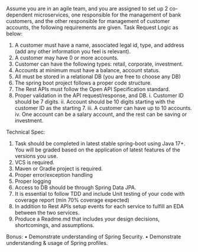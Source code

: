 
Assume you are in an agile team, and you are assigned to set up 2 co-dependent microservices,
one responsible for the management of bank customers, and the other responsible for
management of customer accounts, the following requirements are given.
Task Request Logic as below:
1. A customer must have a name, associated legal id, type, and address (add any other
   information you feel is relevant).
2. A customer may have 0 or more accounts.
3. Customer can have the following types: retail, corporate, investment.
4. Accounts at minimum must have a balance, account status.
5. All must be stored in a relational DB (you are free to choose any DB)
6. The spring boot project follows a proper code structure.
7. The Rest APIs must follow the Open API Specification standard.
8. Proper validation in the API request/response, and DB.
   i. Customer ID should be 7 digits.
   ii. Account should be 10 digits starting with the customer ID as the starting 7.
   iii. A customer can have up to 10 accounts.
   iv. One account can be a salary account, and the rest can be saving or investment.

Technical Spec:
1. Task should be completed in latest stable spring-boot using Java 17+. You will be
   graded based on the application of latest features of the versions you use.
2. VCS is required.
3. Maven or Gradle project is required.
4. Proper error/exception handling
5. Proper logging
6. Access to DB should be through Spring Data JPA.
7. It is essential to follow TDD and include Unit testing of your code with coverage
   report (min 70% coverage expected)
8. In addition to Rest APIs setup events for each service to fulfill an EDA between the
   two services.
9. Produce a Readme.md that includes your design decisions, shortcomings, and
   assumptions.

Bonus:
• Demonstrate understanding of Spring Security.
• Demonstrate understanding & usage of Spring profiles.